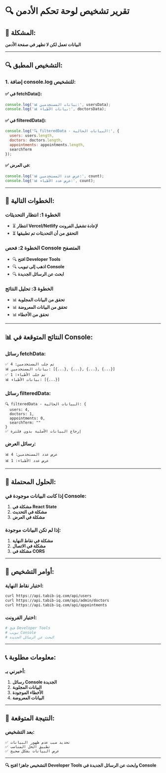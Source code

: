 # 🔍 تقرير تشخيص لوحة تحكم الأدمن

## 🎯 **المشكلة:**
**البيانات تعمل لكن لا تظهر في صفحة الأدمن**

---

## 🔍 **التشخيص المطبق:**

### **1. إضافة console.log للتشخيص:**

#### **✅ في fetchData():**
```javascript
console.log('📊 بيانات المستخدمين:', usersData);
console.log('📊 بيانات الأطباء:', doctorsData);
```

#### **✅ في filteredData():**
```javascript
console.log('🔍 filteredData - البيانات الحالية:', {
  users: users.length,
  doctors: doctors.length,
  appointments: appointments.length,
  searchTerm
});
```

#### **✅ في العرض:**
```javascript
console.log('📊 عرض عدد المستخدمين:', count);
console.log('📊 عرض عدد الأطباء:', count);
```

---

## 🚀 **الخطوات التالية:**

### **الخطوة 1: انتظار التحديثات**
- ⏳ **انتظار Vercel/Netlify لإعادة تشغيل الفرونت**
- ⏳ **التحقق من أن التحديثات تم تطبيقها**

### **الخطوة 2: فحص Console المتصفح**
- 🔍 **افتح Developer Tools**
- 🔍 **اذهب إلى تبويب Console**
- 🔍 **ابحث عن الرسائل الجديدة**

### **الخطوة 3: تحليل النتائج**
- 📊 **تحقق من البيانات المجلوبة**
- 📊 **تحقق من البيانات المعروضة**
- 📊 **تحقق من الأخطاء**

---

## 📊 **النتائج المتوقعة في Console:**

### **رسائل fetchData:**
```
✅ تم جلب المستخدمين: 4
📊 بيانات المستخدمين: [{...}, {...}, {...}, {...}]
✅ تم جلب الأطباء: 1
📊 بيانات الأطباء: [{...}]
```

### **رسائل filteredData:**
```
🔍 filteredData - البيانات الحالية: {
  users: 4,
  doctors: 1,
  appointments: 0,
  searchTerm: ""
}
✅ إرجاع البيانات الأصلية بدون فلترة
```

### **رسائل العرض:**
```
📊 عرض عدد المستخدمين: 4
📊 عرض عدد الأطباء: 1
```

---

## 🎯 **الحلول المحتملة:**

### **إذا كانت البيانات موجودة في Console:**
1. **مشكلة في React State**
2. **مشكلة في التحديث**
3. **مشكلة في العرض**

### **إذا لم تكن البيانات موجودة:**
1. **مشكلة في نقاط النهاية**
2. **مشكلة في الاتصال**
3. **مشكلة في CORS**

---

## 🔧 **أوامر التشخيص:**

### **اختبار نقاط النهاية:**
```bash
curl https://api.tabib-iq.com/api/users
curl https://api.tabib-iq.com/api/admin/doctors
curl https://api.tabib-iq.com/api/appointments
```

### **اختبار الفرونت:**
```bash
# فتح Developer Tools
# تبويب Console
# البحث عن الرسائل الجديدة
```

---

## 📞 **معلومات مطلوبة:**

### **أخبرني بـ:**
1. **رسائل Console الجديدة**
2. **البيانات المجلوبة**
3. **الأخطاء الموجودة**
4. **البيانات المعروضة**

---

## 🎉 **النتيجة المتوقعة:**

### **بعد التشخيص:**
```
✅ تحديد سبب عدم ظهور البيانات
✅ تطبيق الحل المناسب
✅ عرض البيانات بشكل صحيح
```

---

**🔍 التشخيص جاهز! افتح Developer Tools وابحث عن الرسائل الجديدة في Console** 